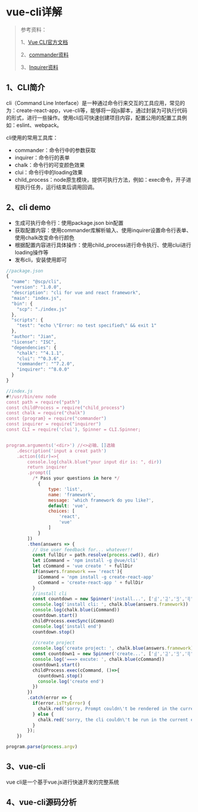 # vue-cli详解

> 参考资料：
>
> 1、[Vue CLI官方文档](https://cli.vuejs.org/zh/guide/)
>
> 2、[commander资料](https://github.com/tj/commander.js#commanderjs)
>
> 3、[Inquirer资料](https://github.com/SBoudrias/Inquirer.js)

## 1、CLI简介

cli（Command Line Interface）是一种通过命令行来交互的工具应用，常见的为：create-react-app，vue-cli等，能够将一段js脚本，通过封装为可执行代码的形式，进行一些操作。使用cli后可快速创建项目内容，配置公用的配置工具例如：eslint、webpack。

cli使用的常用工具库：

* commander：命令行中的参数获取
* inquirer：命令行的表单
* chalk：命令行的可变颜色效果
* clui：命令行中的loading效果
* child_process：node原生模块，提供可执行方法，例如：exec命令，开子进程执行任务，运行结束后调用回调。

## 2、cli demo

* 生成可执行命令行：使用package.json bin配置
* 获取配置内容：使用commander库解析输入、使用inquirer设置命令行表单、使用chalk改变命令行颜色
* 根据配置内容进行具体操作：使用child_process进行命令执行、使用clui进行loading操作等
* 发布cli，安装使用即可

```js
//package.json
{
  "name": "@scp/cli",
  "version": "1.0.0",
  "description": "cli for vue and react framework",
  "main": "index.js",
  "bin": {
    "scp": "./index.js"
  },
  "scripts": {
    "test": "echo \"Error: no test specified\" && exit 1"
  },
  "author": "Jian",
  "license": "ISC",
  "dependencies": {
    "chalk": "^4.1.1",
    "clui": "^0.3.6",
    "commander": "^7.2.0",
    "inquirer": "^8.0.0"
  }
}

//index.js
#!/usr/bin/env node
const path = require("path")
const childProcess = require("child_process")
const chalk = require("chalk")
const {program} = require("commander")
const inquirer = require("inquirer")
const CLI = require('clui'), Spinner = CLI.Spinner;


program.arguments('<dir>') //<>必输、[]选输
    .description('input a creat path')
    .action((dir)=>{
        console.log(chalk.blue("your input dir is: ", dir))
        return inquirer
        .prompt([
          /* Pass your questions in here */
            {
                type: 'list',
                name: 'framework',
                message: 'which framework do you like?',
                default: 'vue',
                choices: [
                    'react',
                    'vue'
                ]
            }
        ])
        .then(answers => {
          // Use user feedback for... whatever!!
          const fullDir = path.resolve(process.cwd(), dir)
          let iCommand = 'npm install -g @vue/cli'
          let cCommand = 'vue create ' + fullDir
          if(answers.framework === 'react'){
            iCommand = 'npm install -g create-react-app'
            cCommand = 'create-react-app ' + fullDir
          }
          //install cli
          const countdown = new Spinner('install...', ['⣾','⣽','⣻','⢿','⡿','⣟','⣯','⣷']);
          console.log('install cli: ', chalk.blue(answers.framework))
          console.log(chalk.blue(iCommand))
          countdown.start()
          childProcess.execSync(iCommand)
          console.log('install end')
          countdown.stop()
          
          //create project
          console.log('create project: ', chalk.blue(answers.framework))
          const countdown1 = new Spinner('create...', ['⣾','⣽','⣻','⢿','⡿','⣟','⣯','⣷']);
          console.log('===> excute: ', chalk.blue(cCommand))
          countdown1.start()
          childProcess.exec(cCommand, ()=>{
            countdown1.stop()
            console.log('create end')
          })
        })
        .catch(error => {
          if(error.isTtyError) {
            chalk.red('sorry, Prompt couldn\'t be rendered in the current environment')
          } else {
            chalk.red('sorry, the cli couldn\'t be run in the current environment')
          }
        });
    })

program.parse(process.argv)
```

## 3、vue-cli

vue cli是一个基于vue.js进行快速开发的完整系统

## 4、vue-cli源码分析

